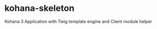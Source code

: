 kohana-skeleton
===============

Kohana 3 Application with Twig template engine and Client module helper